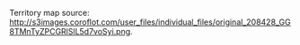 Territory map source: http://s3images.coroflot.com/user_files/individual_files/original_208428_GG8TMnTyZPCGRlSlL5d7voSyi.png.